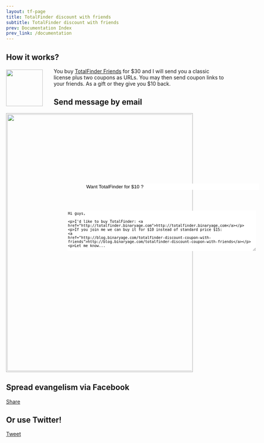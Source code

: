 ```yaml
---
layout: tf-page
title: TotalFinder discount with friends
subtitle: TotalFinder discount with friends
prev: Documentation Index
prev_link: /documentation
---
```


## How it works?

<img src="{{site.url}}/shared/img/totalfinder-buy-30.png" style="float:left; margin-right:30px;width:100px; position: relative; top: 4px">

<div style="width:600px">
You buy <a href="">TotalFinder Friends</a> for $30 and I will send you a classic license plus two coupons as URLs. You may then send coupon links to your friends. As a gift or they give you $10 back.
</div>

## Send message by email
<div style="position: relative">
<img src="{{site.url}}/images/friends-email-template.png" style="width:700px;border:1px solid #aaa;padding:2px" class="nice-rounded"><br>
<input class="hoverable-input" style="position: absolute; top:192px;left:217px;border:none; width:474px;" type="text" value="Want TotalFinder for $10 ?">
<textarea class="hoverable-input" style="position: absolute; top:266px;left:167px;border:none; font-size: 10px; height:110px; width:516px;overflow:hidden">
Hi guys,

I'd like to buy TotalFinder: http://totalfinder.binaryage.com

If you join me we can buy it for $10 instead of standard price $15:
http://blog.binaryage.com/totalfinder-discount-coupon-with-friends

Let me know...
</textarea>
</div>

## Spread evangelism via Facebook

<a name="fb_share" type="button_count" share_url="http://totalfinder.binaryage.com" href="http://www.facebook.com/sharer.php?t=title">Share</a>
<script src="http://static.ak.fbcdn.net/connect.php/js/FB.Share" type="text/javascript"></script>
<script type="text/javascript">$(function(){
    var x = $('a[type=button_count]');
    x.attr('href', x.attr('href')+'&t='+encodeURIComponent('Join me and let\'s buy TotalFinder for $10 (=$5 discount)'));
})</script>

## Or use Twitter!

<a href="http://twitter.com/share" class="twitter-share-button" data-url="http://totalfinder.binaryage.com" data-text="Join me and let's buy TotalFinder for $10 (=$5 discount) " data-count="horizontal" data-via="binaryage">Tweet</a><script type="text/javascript" src="http://platform.twitter.com/widgets.js"></script>